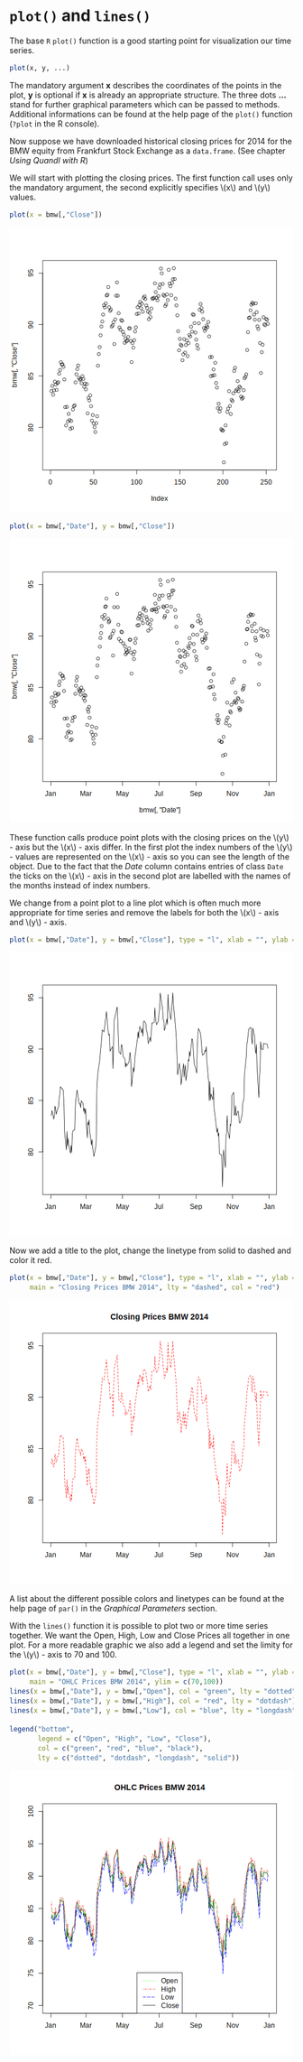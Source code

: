 # `plot()` and `lines()`

The base `R` `plot()` function is a good starting point for visualization our time series. 

```r
plot(x, y, ...)
```
The mandatory argument **x** describes the coordinates of the points in the plot, **y** is optional if **x** is already an appropriate structure. 
The three dots **...** stand for further graphical parameters which can be passed to methods. 
Additional informations can be found at the help page of the `plot()` function (`?plot` in the R console).

Now suppose we have downloaded historical closing prices for 2014 for the BMW equity from Frankfurt Stock Exchange as a `data.frame`.
(See chapter *Using Quandl with R*)



We will start with plotting the closing prices.
The first function call uses only the mandatory argument,
the second explicitly specifies \\(x\\) and \\(y\\) values. 


```r
plot(x = bmw[,"Close"])
```

![plot of chunk plotdefault1](figure/plotdefault1-1.png) 

```r
plot(x = bmw[,"Date"], y = bmw[,"Close"])
```

![plot of chunk plotdefault1](figure/plotdefault1-2.png) 

These function calls produce  point plots with the closing prices on the \\(y\\) - axis but the \\(x\\) - axis differ.
In the first plot the index numbers of the \\(y\\) - values are represented on the \\(x\\) - axis so you can see the length 
of the object. Due to the fact that the *Date* column contains entries of class `Date` the ticks on the \\(x\\) - axis in the 
second plot are labelled with the names of the months instead of index numbers.


We change from a point plot to a line plot which is often much more appropriate for time series 
and remove the labels for both the \\(x\\) - axis and \\(y\\) - axis. 


```r
plot(x = bmw[,"Date"], y = bmw[,"Close"], type = "l", xlab = "", ylab = "")
```

![plot of chunk lineplot1](figure/lineplot1-1.png) 

Now we add a title to the plot, change the linetype from solid to dashed and color it red.


```r
plot(x = bmw[,"Date"], y = bmw[,"Close"], type = "l", xlab = "", ylab = "",
     main = "Closing Prices BMW 2014", lty = "dashed", col = "red")
```

![plot of chunk lineplottitle](figure/lineplottitle-1.png) 

A list about the different possible colors and linetypes can be found at the help page of `par()`
in the *Graphical Parameters* section.

With the `lines()` function it is possible to plot two or more time series together.
We want the Open, High, Low and Close Prices all together in one plot.
For a more readable graphic we also add a legend and set the limity for the \\(y\\) - axis to 70 and 100.


```r
plot(x = bmw[,"Date"], y = bmw[,"Close"], type = "l", xlab = "", ylab = "",
     main = "OHLC Prices BMW 2014", ylim = c(70,100))
lines(x = bmw[,"Date"], y = bmw[,"Open"], col = "green", lty = "dotted")
lines(x = bmw[,"Date"], y = bmw[,"High"], col = "red", lty = "dotdash")
lines(x = bmw[,"Date"], y = bmw[,"Low"], col = "blue", lty = "longdash")

legend("bottom", 
       legend = c("Open", "High", "Low", "Close"),
       col = c("green", "red", "blue", "black"),
       lty = c("dotted", "dotdash", "longdash", "solid"))
```

![plot of chunk ohlcbase](figure/ohlcbase-1.png) 
